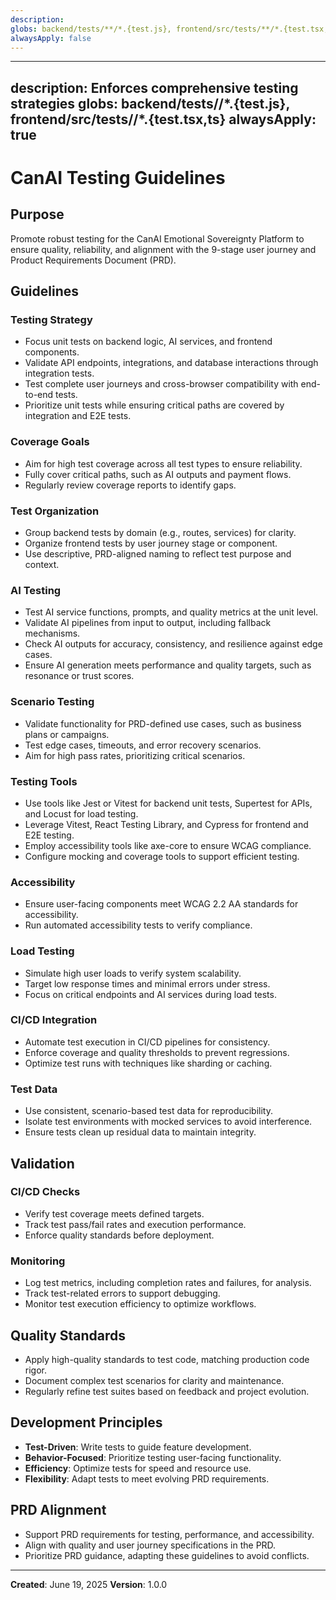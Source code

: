 ```yaml
---
description:
globs: backend/tests/**/*.{test.js}, frontend/src/tests/**/*.{test.tsx,ts}
alwaysApply: false
---
```

---
description: Enforces comprehensive testing strategies
globs: backend/tests/**/*.{test.js}, frontend/src/tests/**/*.{test.tsx,ts}
alwaysApply: true
---

# CanAI Testing Guidelines

## Purpose
Promote robust testing for the CanAI Emotional Sovereignty Platform to ensure quality, reliability, and alignment with the 9-stage user journey and Product Requirements Document (PRD).

## Guidelines

### Testing Strategy
- Focus unit tests on backend logic, AI services, and frontend components.
- Validate API endpoints, integrations, and database interactions through integration tests.
- Test complete user journeys and cross-browser compatibility with end-to-end tests.
- Prioritize unit tests while ensuring critical paths are covered by integration and E2E tests.

### Coverage Goals
- Aim for high test coverage across all test types to ensure reliability.
- Fully cover critical paths, such as AI outputs and payment flows.
- Regularly review coverage reports to identify gaps.

### Test Organization
- Group backend tests by domain (e.g., routes, services) for clarity.
- Organize frontend tests by user journey stage or component.
- Use descriptive, PRD-aligned naming to reflect test purpose and context.

### AI Testing
- Test AI service functions, prompts, and quality metrics at the unit level.
- Validate AI pipelines from input to output, including fallback mechanisms.
- Check AI outputs for accuracy, consistency, and resilience against edge cases.
- Ensure AI generation meets performance and quality targets, such as resonance or trust scores.

### Scenario Testing
- Validate functionality for PRD-defined use cases, such as business plans or campaigns.
- Test edge cases, timeouts, and error recovery scenarios.
- Aim for high pass rates, prioritizing critical scenarios.

### Testing Tools
- Use tools like Jest or Vitest for backend unit tests, Supertest for APIs, and Locust for load testing.
- Leverage Vitest, React Testing Library, and Cypress for frontend and E2E testing.
- Employ accessibility tools like axe-core to ensure WCAG compliance.
- Configure mocking and coverage tools to support efficient testing.

### Accessibility
- Ensure user-facing components meet WCAG 2.2 AA standards for accessibility.
- Run automated accessibility tests to verify compliance.

### Load Testing
- Simulate high user loads to verify system scalability.
- Target low response times and minimal errors under stress.
- Focus on critical endpoints and AI services during load tests.

### CI/CD Integration
- Automate test execution in CI/CD pipelines for consistency.
- Enforce coverage and quality thresholds to prevent regressions.
- Optimize test runs with techniques like sharding or caching.

### Test Data
- Use consistent, scenario-based test data for reproducibility.
- Isolate test environments with mocked services to avoid interference.
- Ensure tests clean up residual data to maintain integrity.

## Validation

### CI/CD Checks
- Verify test coverage meets defined targets.
- Track test pass/fail rates and execution performance.
- Enforce quality standards before deployment.

### Monitoring
- Log test metrics, including completion rates and failures, for analysis.
- Track test-related errors to support debugging.
- Monitor test execution efficiency to optimize workflows.

## Quality Standards
- Apply high-quality standards to test code, matching production code rigor.
- Document complex test scenarios for clarity and maintenance.
- Regularly refine test suites based on feedback and project evolution.

## Development Principles
- **Test-Driven**: Write tests to guide feature development.
- **Behavior-Focused**: Prioritize testing user-facing functionality.
- **Efficiency**: Optimize tests for speed and resource use.
- **Flexibility**: Adapt tests to meet evolving PRD requirements.

## PRD Alignment
- Support PRD requirements for testing, performance, and accessibility.
- Align with quality and user journey specifications in the PRD.
- Prioritize PRD guidance, adapting these guidelines to avoid conflicts.

---

**Created**: June 19, 2025
**Version**: 1.0.0
